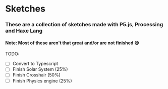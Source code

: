 # Sketches

### These are a collection of sketches made with P5.js, Processing and Haxe Lang

#### Note: Most of these aren't that great and/or are not finished 😅

TODO: 

- [ ] Convert to Typescript
- [ ] Finish Solar System   (25%)
- [ ] Finish Crosshair      (50%)
- [ ] Finish Physics engine (25%)
